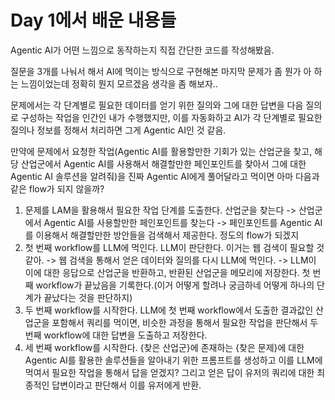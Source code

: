 # Day 1에서 배운 내용들

Agentic AI가 어떤 느낌으로 동작하는지 직접 간단한 코드를 작성해봤음.

질문을 3개를 나눠서 해서 AI에 먹이는 방식으로 구현해본 마지막 문제가 좀 뭔가 아 하는 느낌이었는데 정확히 뭔지 모르겠음 생각을 좀 해보자..

문제에서는 각 단계별로 필요한 데이터를 얻기 위한 질의와 그에 대한 답변을 다음 질의로 구성하는 작업을 인간인 내가 수행했지만, 이를 자동화하고 AI가 각 단계별로 필요한 질의나 정보를 정해서 처리하면 그게 Agentic AI인 것 같음.

만약에 문제에서 요청한 작업(Agentic AI를 활용할만한 기회가 있는 산업군을 찾고, 해당 산업군에서 Agentic AI를 사용해서 해결할만한 페인포인트를 찾아서 그에 대한 Agentic AI 솔루션을 알려줘)을 진짜 Agentic AI에게 풀어달라고 먹이면 아마 다음과 같은 flow가 되지 않을까?

1. 문제를 LAM을 활용해서 필요한 작업 단계를 도출한다. 산업군을 찾는다 -> 산업군에서 Agentic AI를 사용할만한 페인포인트를 찾는다 -> 페인포인트를 Agentic AI를 이용해서 해결할만한 방안들을 검색해서 제공한다. 정도의 flow가 되겠지
2. 첫 번째 workflow를 LLM에 먹인다. LLM이 판단한다. 이거는 웹 검색이 필요할 것 같아. -> 웹 검색을 통해서 얻은 데이터와 질의를 다시 LLM에 먹인다. -> LLM이 이에 대한 응답으로 산업군을 반환하고, 반환된 산업군을 메모리에 저장한다. 첫 번째 workflow가 끝났음을 기록한다.(이거 어떻게 할려나 궁금하네 어떻게 하나의 단계가 끝났다는 것을 판단하지)
3. 두 번째 workflow를 시작한다. LLM에 첫 번째 workflow에서 도출한 결과값인 산업군을 포함해서 쿼리를 먹이면, 비슷한 과정을 통해서 필요한 작업을 판단해서 두 번째 workflow에 대한 답변을 도출하고 저장한다.
4. 세 번째 workflow를 시작한다. {찾은 산업군}에 존재하는 {찾은 문제}에 대한 Agentic AI를 활용한 솔루션들을 알아내기 위한 프롬프트를 생성하고 이를 LLM에 먹여서 필요한 작업을 통해서 답을 얻겠지? 그리고 얻은 답이 유저의 쿼리에 대한 최종적인 답변이라고 판단해서 이를 유저에게 반환.
